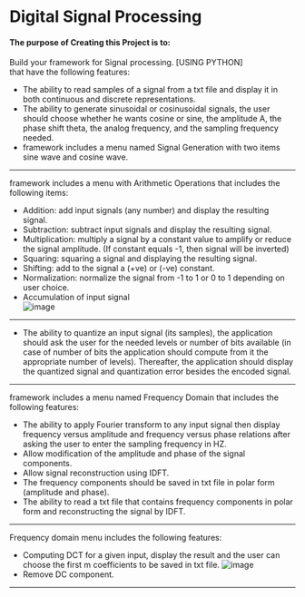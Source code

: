 # Digital Signal Processing

#### The purpose of Creating this Project is to:
Build your framework for Signal processing. [USING PYTHON]  
that have the following features:  
- The ability to read samples of a signal from a txt file and display it in both continuous and discrete representations.  
- The ability to generate sinusoidal or cosinusoidal signals, the user should choose whether he wants cosine or sine, the amplitude A, the phase shift theta, the analog frequency, and the sampling frequency needed.       
- framework includes a menu named Signal Generation with two items sine wave and cosine wave. 
----
framework includes a menu with Arithmetic Operations that includes the following items:  
- Addition: add input signals (any number) and display the resulting signal. 
- Subtraction: subtract input signals and display the resulting signal. 
- Multiplication: multiply a signal by a constant value to amplify or reduce the signal amplitude. (If constant equals -1, then signal will be inverted) 
- Squaring: squaring a signal and displaying the resulting signal. 
- Shifting: add to the signal a (+ve) or (-ve) constant. 
- Normalization: normalize the signal from -1 to 1 or 0 to 1 depending on user choice. 
- Accumulation of input signal  
  ![image](https://github.com/Mehrael/DSP/assets/83876261/65adf4f9-6cbd-4e8c-8c01-ba47834c5baf)
----
- The ability to quantize an input signal (its samples), the application should ask
the user for the needed levels or number of bits available (in case of number of
bits the application should compute from it the appropriate number of levels).
Thereafter, the application should display the quantized signal and quantization
error besides the encoded signal. 
----
framework includes a menu named Frequency Domain that includes the following features:   
- The ability to apply Fourier transform to any input signal then display frequency versus amplitude and frequency versus phase relations after asking the user to enter the sampling frequency in HZ.  
- Allow modification of the amplitude and phase of the signal components. 
- Allow signal reconstruction using IDFT. 
- The frequency components should be saved in txt file in polar form (amplitude and phase). 
- The ability to read a txt file that contains frequency components in polar form and reconstructing the signal by IDFT.
----
Frequency domain menu includes the following features:   
- Computing DCT for a given input, display the result and the user can choose the first m coefficients to be saved in txt file. 
  ![image](https://github.com/Mehrael/DSP/assets/83876261/fb5c10c9-bf36-4004-9ed0-3a3d7cba2873)
- Remove DC component. 
-----
